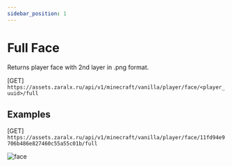 ```yaml
---
sidebar_position: 1
---
```


# Full Face

Returns player face with 2nd layer in .png format.

[GET] `https://assets.zaralx.ru/api/v1/minecraft/vanilla/player/face/<player_uuid>/full`

## Examples
[GET] `https://assets.zaralx.ru/api/v1/minecraft/vanilla/player/face/11fd94e9706b486e827460c55a55c01b/full`

![face](https://assets.zaralx.ru/api/v1/minecraft/vanilla/player/face/11fd94e9706b486e827460c55a55c01b/full)